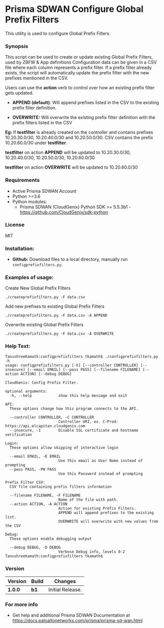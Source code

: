 # Prisma SDWAN Configure Global Prefix Filters
This utility is used to configure Global Prefix Filters.

### Synopsis
This script can be used to create or update existing Global Prefix Filters, used by ZBFW & App definitions
Configuration data can be given in a CSV file where each column represents a prefix filter. If a prefix filter already exists, the script will automatically update the prefix filter with the new prefixes mentioned in the CSV. 

Users can use the **action** verb to control over how an existing prefix filter gets updated.

- **APPEND (default)**: Will append prefixes listed in the CSV to the existing prefix filter definition.

- **OVERWRITE:** Will overwrite the existing prefix filter definition with the prefix filters listed in the CSV

**Eg:** If **testfilter** is already created on the controller and contains prefixes 10.20.30.0/30, 10.20.40.0/30 and 10.20.50.0/30. 
CSV contains the prefix 10.20.60.0/30 under **testfilter**. 

**testfilter** on action **APPEND** will be updated to 10.20.30.0/30, 10.20.40.0/30, 10.20.50.0/30, 10.20.60.0/30

**testfilter** on action **OVERWRITE** will be updated to 10.20.60.0/30


### Requirements
* Active Prisma SDWAN Account
* Python >=3.6
* Python modules:
    * Prisma SDWAN (CloudGenix) Python SDK >= 5.5.3b1 - <https://github.com/CloudGenix/sdk-python>

### License
MIT

### Installation:
 - **Github:** Download files to a local directory, manually run `configprefixfilters.py`. 

### Examples of usage:
Create New Global Prefix Filters
```
./createprefixfilters.py -F data.csv
```

Add new prefixes to existing Global Prefix Filters 
```
./createprefixfilters.py -F data.csv -A APPEND
```

Overwrite existing Global Prefix Filters
```
./createprefixfilters.py -F data.csv -A OVERWRITE
```

### Help Text:
```angular2
TanushreeKamath:configprefixfilters tkamath$ ./configprefixfilters.py -h
usage: configprefixfilters.py [-h] [--controller CONTROLLER] [--insecure] [--email EMAIL] [--pass PASS] [--filename FILENAME] [--action ACTION] [--debug DEBUG]

CloudGenix: Config Prefix Filter.

optional arguments:
  -h, --help            show this help message and exit

API:
  These options change how this program connects to the API.

  --controller CONTROLLER, -C CONTROLLER
                        Controller URI, ex. C-Prod: https://api.elcapitan.cloudgenix.com
  --insecure, -I        Disable SSL certificate and hostname verification

Login:
  These options allow skipping of interactive login

  --email EMAIL, -E EMAIL
                        Use this email as User Name instead of prompting
  --pass PASS, -PW PASS
                        Use this Password instead of prompting

Prefix Filter CSV:
  CSV file containing prefix filters information

  --filename FILENAME, -F FILENAME
                        Name of the file with path.
  --action ACTION, -A ACTION
                        Action for existing Prefix Filters. 
                        APPEND will append prefixes to the existing list. 
                        OVERWRITE will overwrite with new values from the CSV

Debug:
  These options enable debugging output

  --debug DEBUG, -D DEBUG
                        Verbose Debug info, levels 0-2
TanushreeKamath:configprefixfilters tkamath$ 
```

### Version
| Version | Build | Changes |
| ------- | ----- | ------- |
| **1.0.0** | **b1** | Initial Release. |


### For more info
 * Get help and additional Prisma SDWAN Documentation at <https://docs.paloaltonetworks.com/prisma/prisma-sd-wan.html>
